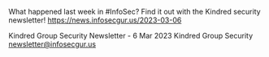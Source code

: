 What happened last week in #InfoSec? Find it out with the Kindred security newsletter!
https://news.infosecgur.us/2023-03-06

Kindred Group Security Newsletter -  6 Mar 2023
Kindred Group Security
newsletter@infosecgur.us
 
